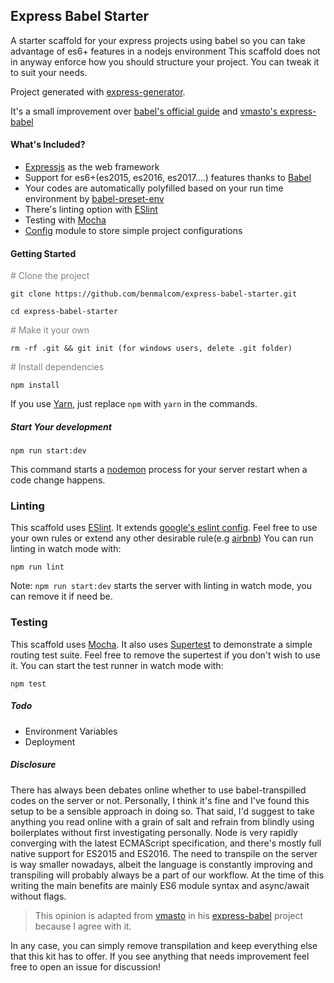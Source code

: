 ## Express Babel Starter
A starter scaffold for your express projects using babel so you can take advantage of es6+ features in a nodejs environment
This scaffold does not in anyway enforce how you should structure your project. You can tweak it to suit your needs.

Project generated with [express-generator](https://expressjs.com/en/starter/generator.html).

It's a small improvement over [babel's official guide](https://github.com/babel/example-node-server) and [vmasto's express-babel](https://github.com/vmasto/express-babel)


#### What's Included?
* [Expressjs](https://expressjs.com) as the web framework
* Support for es6+(es2015, es2016, es2017....) features thanks to [Babel](https://babeljs.io)
* Your codes are automatically polyfilled based on your run time environment by [babel-preset-env](https://github.com/babel/babel/tree/master/experimental/babel-preset-env)
* There's linting option with [ESlint](https://eslint.org)
* Testing with [Mocha](https://mochajs.org)
* [Config](http://lorenwest.github.io/node-config/) module to store simple project configurations

#### Getting Started



<span style="color:gray"># Clone the project</span>
```
git clone https://github.com/benmalcom/express-babel-starter.git
```
`cd express-babel-starter`

<span style="color:gray"># Make it your own</span>
```
rm -rf .git && git init (for windows users, delete .git folder)
```
<span style="color:gray"># Install dependencies</span>
```
npm install
``` 
 If you use [Yarn](https://yarnpkg.com), just replace `npm` with `yarn` in the commands.
##### Start Your development
```
npm run start:dev
```
This command starts a [nodemon](https://nodemon.io) process for your server restart when a code change happens.
### Linting
This scaffold uses [ESlint](https://eslint.org). 
It extends [google's eslint config](https://github.com/google/eslint-config-google). Feel
free to use your own rules or extend any other desirable rule(e.g [airbnb](https://www.npmjs.com/package/eslint-config-airbnb))
You can run linting in watch mode with:
```
npm run lint
```
Note: `npm run start:dev` starts the server with linting in watch mode, you can remove it if need be.
### Testing
This scaffold uses [Mocha](https://mochajs.org). It also uses [Supertest](https://github.com/visionmedia/supertest) to demonstrate a simple routing test suite.
Feel free to remove the supertest if you don't wish to use it.
You can start the test runner in watch mode with:
```
npm test
```
##### Todo
* Environment Variables
* Deployment

##### Disclosure
There has always been debates online whether to use babel-transpilled codes on the server
or not. Personally, I think it's fine and I've found this setup to be a sensible approach in doing so.
That said, I'd suggest to take anything you read online with a grain of salt and refrain from blindly using boilerplates without first investigating personally.
Node is very rapidly converging with the latest ECMAScript specification, and there's mostly full native support for ES2015 and ES2016. The need to transpile on the server is way smaller nowadays, albeit the language is constantly improving and transpiling will probably always be a part of our workflow. At the time of this writing the main benefits are mainly ES6 module syntax and async/await without flags.

>This opinion is adapted from [vmasto](https://github.com/vmasto) in his [express-babel](https://github.com/vmasto/express-babel) project
>because I agree with it.

In any case, you can simply remove transpilation and keep everything else that this kit has to offer.
If you see anything that needs improvement feel free to open an issue for discussion!
